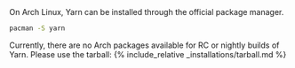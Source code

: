 <div class="install-only-stable" markdown="1">
On Arch Linux, Yarn can be installed through the official package manager.

```sh
pacman -S yarn
```
</div>

<div class="install-only-rc install-only-nightly" markdown="1">
Currently, there are no Arch packages available for RC or nightly builds of Yarn. Please use the tarball:
{% include_relative _installations/tarball.md %}
</div>
